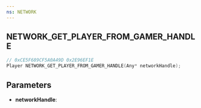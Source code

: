 ```yaml
---
ns: NETWORK
---
```

## NETWORK_GET_PLAYER_FROM_GAMER_HANDLE

```c
// 0xCE5F689CF5A0A49D 0x2E96EF1E
Player NETWORK_GET_PLAYER_FROM_GAMER_HANDLE(Any* networkHandle);
```

## Parameters
* **networkHandle**:
